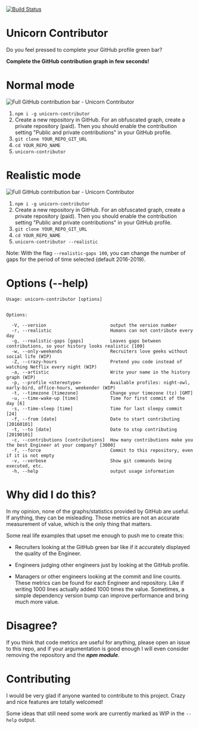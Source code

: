 [![Build Status](https://travis-ci.org/carlosbaraza/unicorn-contributor.svg?branch=master)](https://travis-ci.org/carlosbaraza/unicorn-contributor)

# Unicorn Contributor

Do you feel pressed to complete your GitHub profile green bar?

**Complete the GitHub contribution graph in few seconds!**

# Normal mode

![Full GitHub contribution bar - Unicorn Contributor](https://raw.githubusercontent.com/carlosbaraza/unicorn-contributor/master/docs/imgs/normal-mode.png)

1. ```npm i -g unicorn-contributor```
2. Create a new repository in GitHub. For an obfuscated graph, create a private
repository (paid). Then you should enable the contribution setting "Public and
private contributions" in your GitHub profile.
3. ```git clone YOUR_REPO_GIT_URL```
4. ```cd YOUR_REPO_NAME```
5. ```unicorn-contributor```

# Realistic mode

![Full GitHub contribution bar - Unicorn Contributor](https://raw.githubusercontent.com/carlosbaraza/unicorn-contributor/master/docs/imgs/realistic-mode.png)

1. ```npm i -g unicorn-contributor```
2. Create a new repository in GitHub. For an obfuscated graph, create a private
repository (paid). Then you should enable the contribution setting "Public and
private contributions" in your GitHub profile.
3. ```git clone YOUR_REPO_GIT_URL```
4. ```cd YOUR_REPO_NAME```
5. ```unicorn-contributor --realistic```

Note: With the flag `--realistic-gaps 100`, you can change the number
of gaps for the period of time selected (default 2016-2019).


# Options (--help)
```
Usage: unicorn-contributor [options]


Options:

  -V, --version                        output the version number
  -r, --realistic                      Humans can not contribute every day
  -g, --realistic-gaps [gaps]          Leaves gaps between contributions, so your history looks realistic [100]
  -w, --only-weekends                  Recruiters love geeks without social life (WIP)
  -Z, --crazy-hours                    Pretend you code instead of watching Netflix every night (WIP)
  -a, --artistic                       Write your name in the history graph (WIP)
  -p, --profile <stereotype>           Available profiles: night-owl, early-bird, office-hours, weekender (WIP)
  -t, --timezone [timezone]            Change your timezone (tz) [GMT]
  -u, --time-wake-up [time]            Time for first commit of the day [6]
  -s, --time-sleep [time]              Time for last sleepy commit [24]
  -f, --from [date]                    Date to start contributing [20160101]
  -t, --to [date]                      Date to stop contributing [20190101]
  -c, --contributions [contributions]  How many contributions make you the best Engineer at your company? [3000]
  -f, --force                          Commit to this repository, even if it is not empty
  -v, --verbose                        Show git commands being executed, etc.
  -h, --help                           output usage information
```


# Why did I do this?

In my opinion, none of the graphs/statistics provided by GitHub are useful.
If anything, they can be misleading. Those metrics are not an
accurate measurement of value, which is the only thing that matters.

Some real life examples that upset me enough to push me to create this:

* Recruiters looking at the GitHub green bar like if it accurately displayed the
quality of the Engineer.

* Engineers judging other engineers just by looking at the GitHub profile.

* Managers or other engineers looking at the commit and line counts. These
metrics can be found for each Engineer and repository. Like if writing 1000 lines
actually added 1000 times the value. Sometimes, a simple dependency version
bump can improve performance and bring much more value.


# Disagree?

If you think that code metrics are useful for anything, please open an
issue to this repo, and if your argumentation is good enough I will even
consider removing the repository and the ***npm module***.


# Contributing

I would be very glad if anyone wanted to contribute to this project. Crazy
and nice features are totally welcomed!

Some ideas that still need some work are currently marked as
WIP in the `--help` output.
